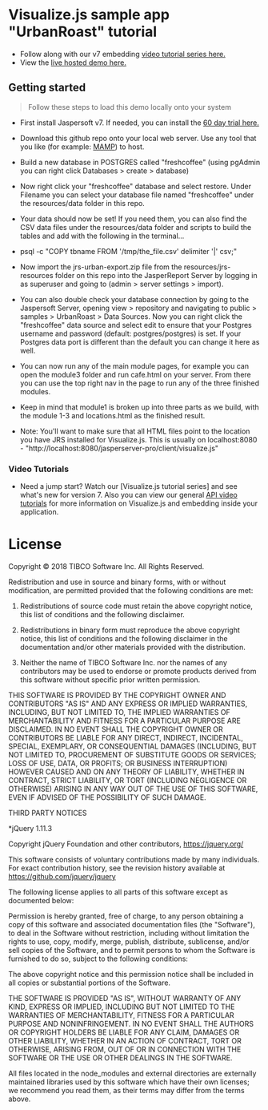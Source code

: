 Visualize.js sample app "UrbanRoast" tutorial
=============================================

* Follow along with our v7 embedding [video tutorial series here.]
* View the [live hosted demo here.]


Getting started
---------------
 
 > Follow these steps to load this demo locally onto your system
 
 - First install Jaspersoft v7. If needed, you can install the [60 day trial here.]
 
 - Download this github repo onto your local web server. Use any tool that you like (for example: [MAMP]) to host.
 
 - Build a new database in POSTGRES called "freshcoffee" (using pgAdmin you can right click Databases > create > database)
  
 - Now right click your "freshcoffee" database and select restore. Under Filename you can select your database file named "freshcoffee" under the resources/data folder in this repo. 
  
 - Your data should now be set! If you need them, you can also find the CSV data files under the resources/data folder and scripts to build the tables and add with the following in the terminal...
 - psql -c "COPY tbname FROM '/tmp/the_file.csv' delimiter '|' csv;"
 
 - Now import the jrs-urban-export.zip file from the resources/jrs-resources folder on this repo into the JasperReport Server by logging in as superuser and going to (admin > server settings > import).
 
 - You can also double check your database connection by going to the Jaspersoft Server, opening view > repository and navigating to public > samples > UrbanRoast > Data Sources. Now you can right click the "freshcoffee" data source and select edit to ensure that your Postgres username and password (default: postgres/postgres) is set. If your Postgres data port is different than the default you can change it here as well.
 
 - You can now run any of the main module pages, for example you can open the module3 folder and run cafe.html on your server. From there you can use the top right nav in the page to run any of the three finished modules.
 
 - Keep in mind that module1 is broken up into three parts as we build, with the module 1-3 and locations.html as the finished result.
 
 - Note: You'll want to make sure that all HTML files point to the location you have JRS installed for Visualize.js. 
	This is usually on localhost:8080 - "http://localhost:8080/jasperserver-pro/client/visualize.js"
	
 
 ### Video Tutorials
 
 * Need a jump start? Watch our [Visualize.js tutorial series] and see what's new for version 7. Also you can view our general [API video tutorials] for more information on Visualize.js and embedding inside your application.
 

[Visualize.js API reference guide]: https://community.jaspersoft.com/documentation/tibco-jasperreports-server-visualizejs-guide/v62/api-reference-visualizejs
[JasperReport Server]: https://jaspersoft.com/download
[installation]: https://jaspersoft.com/download
[quick start guide]: https://jaspersoft.com/jaspersoft-quick-start-guide
[API video tutorials]: https://community.jaspersoft.com/wiki/visualizejs-tutorials
[video tutorial series here.]: https://www.youtube.com/watch?v=hELgK1RG01M&list=PL5NudtWaQ9l4wsnGx0GFyOsvztFBJp1_S
[live demo here]: http://54.244.191.72/urban-roast/cafe.html
[tutorial series here on GitHub.]: http://54.244.191.72/urban-roast/cafe.html
[MAMP]: https://www.mamp.info/en/
[live hosted demo here.]: http://54.244.191.72/urban-roast/cafe.html
[60 day trial here.]: https://www.jaspersoft.com/download

[Download JRS]: https://jaspersoft.com/download


License
=================

Copyright © 2018 TIBCO Software Inc. All Rights Reserved. 

Redistribution and use in source and binary forms, with or without modification, are permitted provided that the following conditions are met:

1. Redistributions of source code must retain the above copyright notice, this list of conditions and the following disclaimer.

2. Redistributions in binary form must reproduce the above copyright notice, this list of conditions and the following disclaimer in the documentation and/or other materials provided with the distribution.

3. Neither the name of TIBCO Software Inc.  nor the names of any contributors may  be used to endorse or promote products derived from this software without specific prior written permission. 

THIS SOFTWARE IS PROVIDED BY THE COPYRIGHT OWNER AND CONTRIBUTORS  "AS IS" AND ANY EXPRESS OR IMPLIED WARRANTIES, INCLUDING, BUT NOT LIMITED TO, THE IMPLIED WARRANTIES OF MERCHANTABILITY AND FITNESS FOR A PARTICULAR PURPOSE ARE DISCLAIMED. IN NO EVENT SHALL THE COPYRIGHT OWNER OR CONTRIBUTORS BE LIABLE FOR ANY DIRECT, INDIRECT, INCIDENTAL, SPECIAL, EXEMPLARY, OR CONSEQUENTIAL DAMAGES (INCLUDING, BUT NOT LIMITED TO, PROCUREMENT OF SUBSTITUTE GOODS OR SERVICES; LOSS OF USE, DATA, OR PROFITS; OR BUSINESS INTERRUPTION) HOWEVER CAUSED AND ON ANY THEORY OF LIABILITY, WHETHER IN CONTRACT, STRICT LIABILITY, OR TORT (INCLUDING NEGLIGENCE OR OTHERWISE) ARISING IN ANY WAY OUT OF THE USE OF THIS SOFTWARE, EVEN IF ADVISED OF THE POSSIBILITY OF SUCH DAMAGE.


THIRD PARTY NOTICES

*jQuery 1.11.3

Copyright jQuery Foundation and other contributors, https://jquery.org/

This software consists of voluntary contributions made by many
individuals. For exact contribution history, see the revision history
available at https://github.com/jquery/jquery

The following license applies to all parts of this software except as
documented below:

Permission is hereby granted, free of charge, to any person obtaining
a copy of this software and associated documentation files (the
"Software"), to deal in the Software without restriction, including
without limitation the rights to use, copy, modify, merge, publish,
distribute, sublicense, and/or sell copies of the Software, and to
permit persons to whom the Software is furnished to do so, subject to
the following conditions:

The above copyright notice and this permission notice shall be
included in all copies or substantial portions of the Software.

THE SOFTWARE IS PROVIDED "AS IS", WITHOUT WARRANTY OF ANY KIND,
EXPRESS OR IMPLIED, INCLUDING BUT NOT LIMITED TO THE WARRANTIES OF
MERCHANTABILITY, FITNESS FOR A PARTICULAR PURPOSE AND
NONINFRINGEMENT. IN NO EVENT SHALL THE AUTHORS OR COPYRIGHT HOLDERS BE
LIABLE FOR ANY CLAIM, DAMAGES OR OTHER LIABILITY, WHETHER IN AN ACTION
OF CONTRACT, TORT OR OTHERWISE, ARISING FROM, OUT OF OR IN CONNECTION
WITH THE SOFTWARE OR THE USE OR OTHER DEALINGS IN THE SOFTWARE.

All files located in the node_modules and external directories are
externally maintained libraries used by this software which have their
own licenses; we recommend you read them, as their terms may differ from
the terms above.
